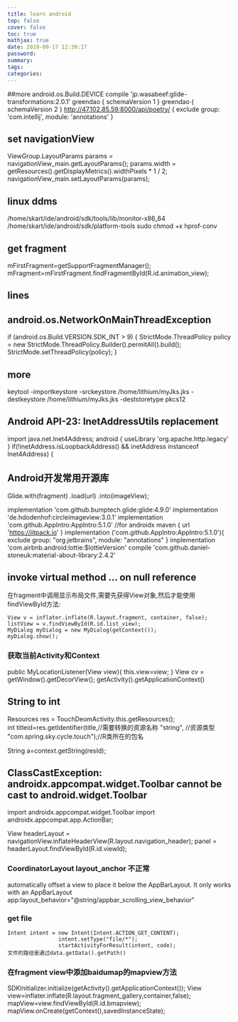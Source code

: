 ```yaml
---
title: learn android
top: false
cover: false
toc: true
mathjax: true
date: 2019-09-17 12:39:17
password:
summary:
tags:
categories:
---
```


##more
 android.os.Build.DEVICE
compile 'jp.wasabeef:glide-transformations:2.0.1'
greendao { schemaVersion 1 }
greendao { schemaVersion 2 }
http://47.102.85.59:8000/api/poetry/ {
    exclude group: 'com.intellij', module: 'annotations'
}
## set navigationView
ViewGroup.LayoutParams params = navigationView_main.getLayoutParams();
       params.width = getResources().getDisplayMetrics().widthPixels * 1 / 2;
       navigationView_main.setLayoutParams(params);

## linux ddms
/home/skart/ide/android/sdk/tools/lib/monitor-x86_64
/home/skart/ide/android/sdk/platform-tools
sudo chmod +x hprof-conv

## get fragment
mFirstFragment=getSupportFragmentManager();
mFragment=mFirstFragment.findFragmentById(R.id.animation_view);

## lines
<View  
   android:layout_width="fill_parent"  
    android:layout_height="1px"
   android:background="@android:color/darker_gray"  />

## android.os.NetworkOnMainThreadException
if (android.os.Build.VERSION.SDK_INT > 9) {
  StrictMode.ThreadPolicy policy = new StrictMode.ThreadPolicy.Builder().permitAll().build();
  StrictMode.setThreadPolicy(policy);
}
## more
keytool -importkeystore -srckeystore /home/lithium/myJks.jks -destkeystore /home/lithium/myJks.jks -deststoretype pkcs12

## Android API-23: InetAddressUtils replacement
<uses-library android:name="org.apache.http.legacy" android:required="false"/>
import java.net.Inet4Address;
android { useLibrary 'org.apache.http.legacy' }
if(!inetAddress.isLoopbackAddress() && inetAddress instanceof Inet4Address) {

## Android开发常用开源库

Glide.with(fragment)
    .load(url)
    .into(imageView);

implementation 'com.github.bumptech.glide:glide:4.9.0'
implementation 'de.hdodenhof:circleimageview:3.0.1'
 implementation 'com.github.AppIntro:AppIntro:5.1.0' //for androidx maven { url 'https://jitpack.io' }
 implementation ('com.github.AppIntro:AppIntro:5.1.0'){
       exclude group: "org.jetbrains", module: "annotations"
   }
implementation 'com.airbnb.android:lottie:$lottieVersion'
 compile 'com.github.daniel-stoneuk:material-about-library:2.4.2'

## invoke virtual method ... on null reference
在fragment中调用显示布局文件,需要先获得View对象,然后才能使用findViewById方法:
```
View v = inflater.inflate(R.layout.fragment, container, false);
listView = v.findViewById(R.id.list_view);
MyDialog myDialog = new MyDialog(getContext());
myDialog.show();
```

### 获取当前Activity和Context
public MyLocationListener(View view){
    this.view=view;
}
View cv = getWindow().getDecorView();
getActivity().getApplicationContext()

## String to int
Resources res = TouchDeomActivity.this.getResources();  
		 int titleid=res.getIdentifier(title,//需要转换的资源名称
				"string",        //资源类型
		  		"com.spring.sky.cycle.touch");//R类所在的包名

String a=context.getString(resId);

## ClassCastException: androidx.appcompat.widget.Toolbar cannot be cast to android.widget.Toolbar
import androidx.appcompat.widget.Toolbar
import androidx.appcompat.app.ActionBar;


View headerLayout =
navigationView.inflateHeaderView(R.layout.navigation_header);
panel = headerLayout.findViewById(R.id.viewId);

### CoordinatorLayout layout_anchor 不正常
automatically offset a view to place it below the AppBarLayout. It only works with an AppBarLayout
app:layout_behavior="@string/appbar_scrolling_view_behavior"

### get file
```
Intent intent = new Intent(Intent.ACTION_GET_CONTENT);
                intent.setType("file/*");
                startActivityForResult(intent, code);
文件的路径是通过data.getData().getPath()
```

### 在fragment view中添加baidumap的mapview方法
SDKInitializer.initialize(getActivity().getApplicationContext());
View view=inflater.inflate(R.layout.fragment_gallery,container,false);
mapView=view.findViewById(R.id.bmapview);
mapView.onCreate(getContext(),savedInstanceState);
